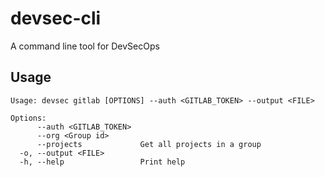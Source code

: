 # devsec-cli
A command line tool for DevSecOps

## Usage
```
Usage: devsec gitlab [OPTIONS] --auth <GITLAB_TOKEN> --output <FILE>

Options:
      --auth <GITLAB_TOKEN>
      --org <Group id>
      --projects             Get all projects in a group
  -o, --output <FILE>
  -h, --help                 Print help
```

